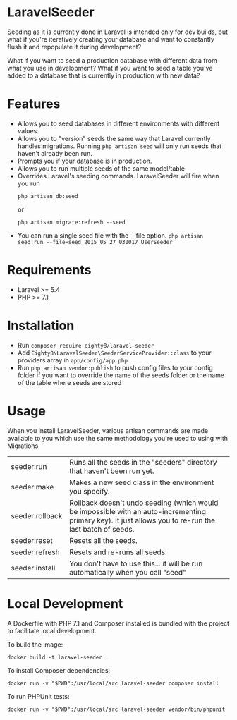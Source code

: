 # LaravelSeeder

Seeding as it is currently done in Laravel is intended only for dev builds, but what if you're iteratively creating your database and want to constantly flush it and repopulate it during development? 

What if you want to seed a production database with different data from what you use in development? What if you want to seed a table you've added to a database that is currently in production with new data?

Features
============

- Allows you to seed databases in different environments with different values.
- Allows you to "version" seeds the same way that Laravel currently handles migrations. Running ```php artisan seed``` will only run seeds that haven't already been run.
- Prompts you if your database is in production.
- Allows you to run multiple seeds of the same model/table
- Overrides Laravel's seeding commands. LaravelSeeder will fire when you run
    ```
    php artisan db:seed
    ```
     or
    ```
    php artisan migrate:refresh --seed
    ```
- You can run a single seed file with the --file option.
    ```php artisan seed:run --file=seed_2015_05_27_030017_UserSeeder```

Requirements
============

- Laravel >= 5.4
- PHP >= 7.1

Installation
============

- Run ```composer require eighty8/laravel-seeder```
- Add ```Eighty8\LaravelSeeder\SeederServiceProvider::class``` to your providers array in ```app/config/app.php```
- Run ```php artisan vendor:publish``` to push config files to your config folder if you want to override the name of the seeds folder or the name of the table where seeds are stored

Usage
============
When you install LaravelSeeder, various artisan commands are made available to you which use the same methodology you're used to using with Migrations.

<table>
<tr><td>seeder:run</td><td>Runs all the seeds in the "seeders" directory that haven't been run yet.</td></tr>
<tr><td>seeder:make</td><td>Makes a new seed class in the environment you specify.</td></tr>
<tr><td>seeder:rollback</td><td>Rollback doesn't undo seeding (which would be impossible with an auto-incrementing primary key). It just allows you to re-run the last batch of seeds.</td></tr>
<tr><td>seeder:reset</td><td>Resets all the seeds.</td></tr>
<tr><td>seeder:refresh</td><td>Resets and re-runs all seeds.</td></tr>
<tr><td>seeder:install</td><td>You don't have to use this... it will be run automatically when you call "seed"</td></tr>
</table>

Local Development
============
A Dockerfile with PHP 7.1 and Composer installed is bundled with the project to facilitate local development.

To build the image:
```
docker build -t laravel-seeder .
```

To install Composer dependencies:
```
docker run -v "$PWD":/usr/local/src laravel-seeder composer install
```

To run PHPUnit tests:
```
docker run -v "$PWD":/usr/local/src laravel-seeder vendor/bin/phpunit
```